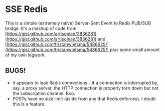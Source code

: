 # SSE Redis

This is a simple (extremely naïve) Server-Sent Event to Redis PUB/SUB bridge.  It's a mashup of code from [https://gist.github.com/artisonian/3836281](https://gist.github.com/artisonian/3836281) and [https://gist.github.com/tristanwietsma/5486625/](https://gist.github.com/tristanwietsma/5486625/) plus some small amount of my own legwork.

## BUGS!

  * It appears to leak Redis connections - if a connection is interrupted by, say, a proxy server, the HTTP connection is properly torn down but not the subscription channel.  Boo.
  * POSTs have no size limit (aside from any that Redis enforces).  I doubt this is a feature.
